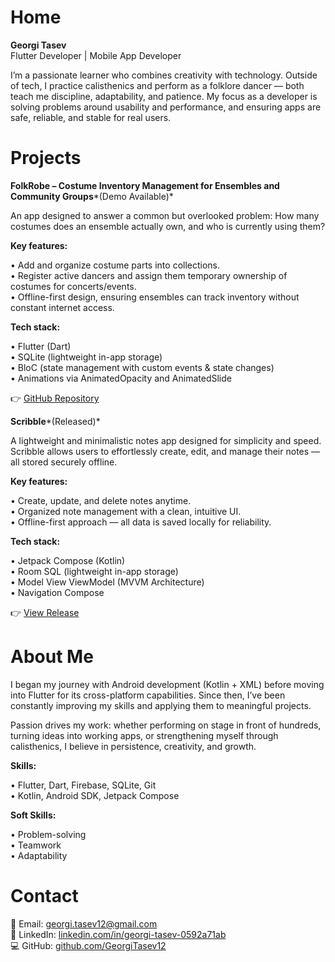 # Home

**Georgi Tasev**\
Flutter Developer | Mobile App Developer

I’m a passionate learner who combines creativity with technology. Outside of tech, I practice calisthenics and perform as a folklore dancer — both teach me discipline, adaptability, and patience. My focus as a developer is solving problems around usability and performance, and ensuring apps are safe, reliable, and stable for real users.

# Projects

**FolkRobe – Costume Inventory Management for Ensembles and Community Groups***(Demo Available)*

An app designed to answer a common but overlooked problem: How many costumes does an ensemble actually own, and who is currently using them?

**Key features:** 

• Add and organize costume parts into collections.\
• Register active dancers and assign them temporary ownership of costumes for concerts/events.\
• Offline-first design, ensuring ensembles can track inventory without constant internet access.

**Tech stack:**

• Flutter (Dart)\
• SQLite (lightweight in-app storage)\
• BloC (state management with custom events & state changes)\
• Animations via AnimatedOpacity and AnimatedSlide

👉 [GitHub Repository](https://github.com/GeorgiTasev12/FolkRobe)

**Scribble***(Released)*

A lightweight and minimalistic notes app designed for simplicity and speed. Scribble allows users to effortlessly create, edit, and manage their notes — all stored securely offline.

**Key features:** 

• Create, update, and delete notes anytime.\
• Organized note management with a clean, intuitive UI.\
• Offline-first approach — all data is saved locally for reliability.

**Tech stack:**

• Jetpack Compose (Kotlin)\
• Room SQL (lightweight in-app storage)\
• Model View ViewModel (MVVM Architecture)\
• Navigation Compose

👉 [View Release](https://github.com/GeorgiTasev12/Scribble/releases/tag/v1.0.0)

# About Me

I began my journey with Android development (Kotlin + XML) before moving into Flutter for its cross-platform capabilities. Since then, I’ve been constantly improving my skills and applying them to meaningful projects.

Passion drives my work: whether performing on stage in front of hundreds, turning ideas into working apps, or strengthening myself through calisthenics, I believe in persistence, creativity, and growth.

**Skills:**

• Flutter, Dart, Firebase, SQLite, Git\
• Kotlin, Android SDK, Jetpack Compose

**Soft Skills:**

• Problem-solving\
• Teamwork\
• Adaptability

# Contact

📧 Email: georgi.tasev12@gmail.com\
🔗 LinkedIn: [linkedin.com/in/georgi-tasev-0592a71ab](https://www.linkedin.com/in/georgi-tasev-0592a71ab/)\
💻 GitHub: [github.com/GeorgiTasev12](https://github.com/GeorgiTasev12)